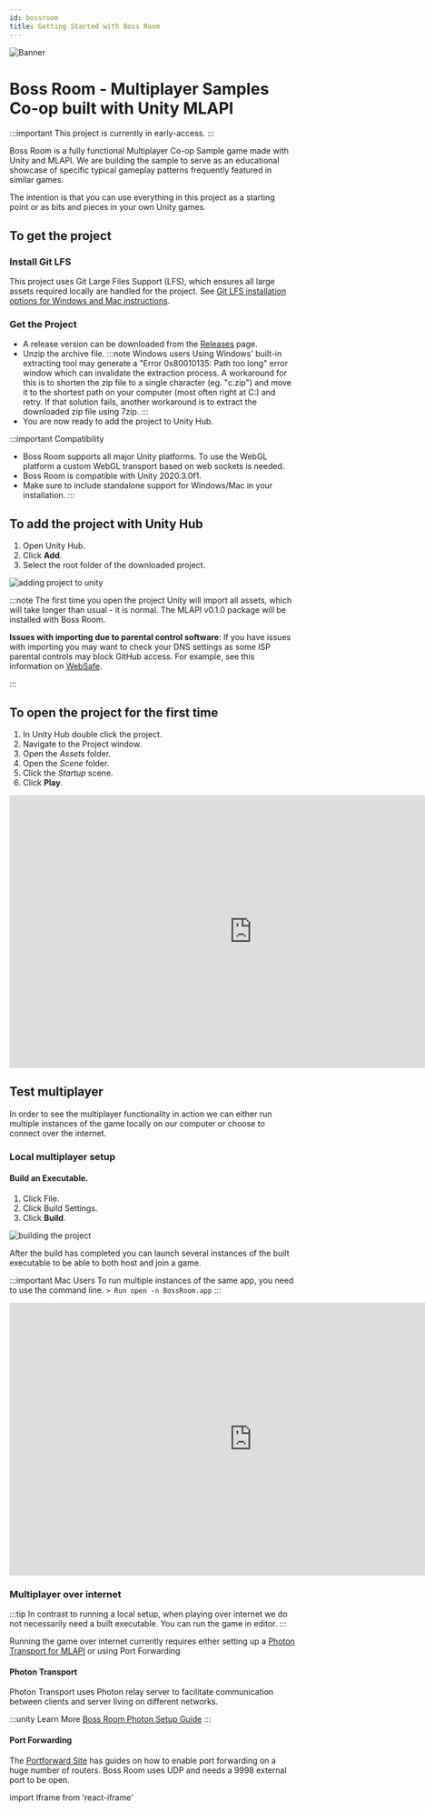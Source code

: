 ```yaml
---
id: bossroom
title: Getting Started with Boss Room
---
```


![Banner](/img/banner.png)
# Boss Room - Multiplayer Samples Co-op built with Unity MLAPI

:::important
This project is currently in early-access.
:::

Boss Room is a fully functional Multiplayer Co-op Sample game made with Unity and MLAPI. We are building the sample to serve as an educational showcase of specific typical gameplay patterns frequently featured in similar games.

The intention is that you can use everything in this project as a starting point or as bits and pieces in your own Unity games. 

## To get the project

### Install Git LFS
This project uses Git Large Files Support (LFS), which ensures all large assets required locally are handled for the project. See [Git LFS installation options for Windows and Mac instructions](https://github.com/git-lfs/git-lfs/wiki/Installation).

### Get the Project

 - A release version can be downloaded from the [Releases](https://github.com/Unity-Technologies/com.unity.multiplayer.samples.coop/releases) page. 
 - Unzip the archive file.
:::note Windows users
Using Windows' built-in extracting tool may generate a "Error 0x80010135: Path too long" error window which can invalidate the extraction process. A workaround for this is to shorten the zip file to a single character (eg. "c.zip") and move it to the shortest path on your computer (most often right at C:\) and retry. If that solution fails, another workaround is to extract the downloaded zip file using 7zip.
:::
 - You are now ready to add the project to Unity Hub.

:::important Compatibility
- Boss Room supports all major Unity platforms. To use the WebGL platform a custom WebGL transport based on web sockets is needed.
- Boss Room is compatible with Unity 2020.3.0f1.
- Make sure to include standalone support for Windows/Mac in your installation. 
:::

## To add the project with Unity Hub
1. Open Unity Hub.
1. Click **Add**.
1. Select the root folder of the downloaded project.

  ![adding project to unity](/img/addbossroom.gif)

:::note
The first time you open the project Unity will import all assets, which will take longer than usual - it is normal.
The MLAPI v0.1.0 package will be installed with Boss Room.

**Issues with importing due to parental control software**: If you have issues with importing you may want to check your DNS settings as some ISP parental controls  may block GitHub access. For example, see this information on [WebSafe](https://community.virginmedia.com/t5/Networking-and-WiFi/Web-Safe-Breaks-GitHub/td-p/4279652).

:::

## To open the project for the first time

1. In Unity Hub double click the project.
1. Navigate to the Project window. 
1. Open the *Assets* folder.
1. Open the *Scene* folder.
1. Click the *Startup* scene.
1. Click  **Play**.


<iframe src="https://www.youtube.com/embed/OSSBWOJq6gI?playlist=OSSBWOJq6gI&loop=1&&autoplay=0&controls=1&showinfo=0&mute=1"   width="854px"
        height="480px" className="video-container" frameborder="0" position="relative" allow="accelerometer; autoplay; loop; playlist; clipboard-write; encrypted-media; gyroscope; picture-in-picture"  allowfullscreen=""></iframe>



##  Test multiplayer

In order to see the multiplayer functionality in action we can either run multiple instances of the game locally on our computer or choose to connect over the internet.

### Local multiplayer setup

#### Build an Executable.

1. Click File.
2. Click Build Settings.
2. Click **Build**.

![building the project](/img/buildbossroom.gif)

After the build has completed you can launch several instances of the built executable to be able to both host and join a game.

:::important Mac Users
To run multiple instances of the same app, you need to use the command line.
`> Run open -n BossRoom.app`
:::


<iframe src="https://www.youtube.com/embed/27Ikr0t7vzg?playlist=27Ikr0t7vzg&loop=1&&autoplay=0&controls=1&showinfo=0&mute=1"   width="854px"
        height="480px" className="video-container" frameborder="0" position="relative" allow="accelerometer; autoplay; loop; playlist; clipboard-write; encrypted-media; gyroscope; picture-in-picture"  allowfullscreen=""></iframe>

### Multiplayer over internet

:::tip
In contrast to running a local setup, when playing over internet we do not necessarily need a built executable. You can run the game in editor.
:::


Running the game over internet currently requires either setting up a [Photon Transport for MLAPI](https://github.com/Unity-Technologies/mlapi-community-contributions/tree/master/Transports/com.mlapi.contrib.transport.photon-realtime) or using Port Forwarding

#### Photon Transport

Photon Transport uses Photon relay server to facilitate communication between clients and server living on different networks.


:::unity Learn More
[Boss Room Photon Setup Guide](https://github.com/Unity-Technologies/com.unity.multiplayer.samples.coop/blob/release/v0.1.0-experimental/Documentation/Photon-Realtime/Readme.md)
:::

#### Port Forwarding

The [Portforward Site](https://portforward.com/) has guides on how to enable port forwarding on a huge number of routers. Boss Room uses UDP and needs a 9998 external port to be open.



import Iframe from 'react-iframe'
